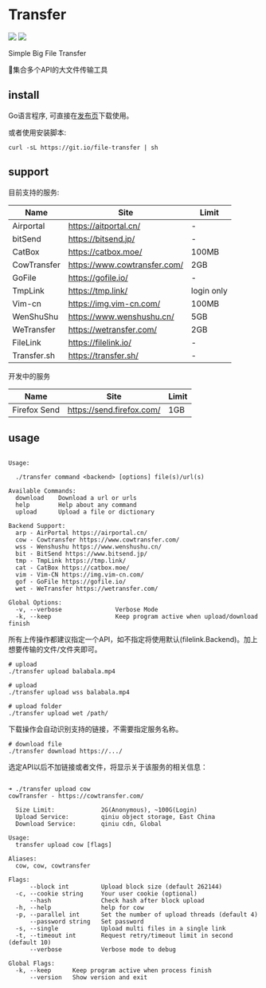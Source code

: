 # Transfer
<a title="Release" target="_blank" href="https://github.com/Mikubill/transfer/releases"><img src="https://img.shields.io/github/release/Mikubill/transfer.svg?style=flat-square&hash=c7"></a>
<a title="Go Report Card" target="_blank" href="https://goreportcard.com/report/github.com/Mikubill/transfer"><img src="https://goreportcard.com/badge/github.com/Mikubill/transfer?style=flat-square"></a>

Simple Big File Transfer

🍭集合多个API的大文件传输工具

## install

Go语言程序, 可直接在[发布页](https://github.com/Mikubill/transfer/releases)下载使用。

或者使用安装脚本:

```shell
curl -sL https://git.io/file-transfer | sh 
```

## support

目前支持的服务:

|  Name   | Site  | Limit |
|  ----  | ----  |  ----  |
| Airportal | https://aitportal.cn/ | - |
| bitSend | https://bitsend.jp/ | - |
| CatBox | https://catbox.moe/ | 100MB |
| CowTransfer | https://www.cowtransfer.com/ | 2GB |
| GoFile | https://gofile.io/ | - |
| TmpLink | https://tmp.link/ | login only |
| Vim-cn | https://img.vim-cn.com/ | 100MB |
| WenShuShu | https://www.wenshushu.cn/ | 5GB |
| WeTransfer | https://wetransfer.com/ | 2GB |
| FileLink | https://filelink.io/ | - |
| Transfer.sh | https://transfer.sh/ | - |

开发中的服务

|  Name   | Site  | Limit |
|  ----  | ----  |  ----  |
| Firefox Send | https://send.firefox.com/ | 1GB |

## usage 

```shell

Usage:

  ./transfer command <backend> [options] file(s)/url(s)

Available Commands:
  download    Download a url or urls
  help        Help about any command
  upload      Upload a file or dictionary

Backend Support:
  arp - AirPortal https://airportal.cn/
  cow - Cowtransfer https://www.cowtransfer.com/
  wss - Wenshushu https://www.wenshushu.cn/
  bit - BitSend https://www.bitsend.jp/
  tmp - TmpLink https://tmp.link/
  cat - CatBox https://catbox.moe/
  vim - Vim-CN https://img.vim-cn.com/
  gof - GoFile https://gofile.io/
  wet - WeTransfer https://wetransfer.com/

Global Options:
  -v, --verbose               Verbose Mode
  -k, --keep                  Keep program active when upload/download finish

```

所有上传操作都建议指定一个API，如不指定将使用默认(filelink.Backend)。加上想要传输的文件/文件夹即可。

```shell
# upload
./transfer upload balabala.mp4

# upload
./transfer upload wss balabala.mp4

# upload folder
./transfer upload wet /path/
```

下载操作会自动识别支持的链接，不需要指定服务名称。

```
# download file
./transfer download https://.../
```

选定API以后不加链接或者文件，将显示关于该服务的相关信息：

```shell

➜ ./transfer upload cow
cowTransfer - https://cowtransfer.com/

  Size Limit:             2G(Anonymous), ~100G(Login)
  Upload Service:         qiniu object storage, East China
  Download Service:       qiniu cdn, Global

Usage:
  transfer upload cow [flags]

Aliases:
  cow, cow, cowtransfer

Flags:
      --block int         Upload block size (default 262144)
  -c, --cookie string     Your user cookie (optional)
      --hash              Check hash after block upload
  -h, --help              help for cow
  -p, --parallel int      Set the number of upload threads (default 4)
      --password string   Set password
  -s, --single            Upload multi files in a single link
  -t, --timeout int       Request retry/timeout limit in second (default 10)
      --verbose           Verbose mode to debug

Global Flags:
  -k, --keep      Keep program active when process finish
      --version   Show version and exit
```